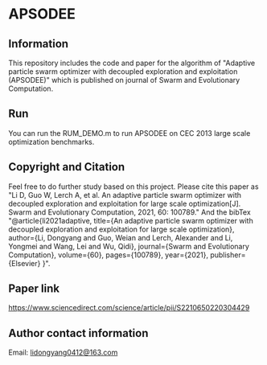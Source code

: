 # APSODEE
## Information 
This repository includes the code and paper for the algorithm of "Adaptive particle swarm optimizer with decoupled exploration and exploitation (APSODEE)" which is published on journal of Swarm and Evolutionary Computation. 

## Run
You can run the RUM_DEMO.m to run APSODEE on CEC 2013 large scale optimization benchmarks.

## Copyright and Citation 
Feel free to do further study based on this project. 
Please cite this paper as 
"Li D, Guo W, Lerch A, et al. An adaptive particle swarm optimizer with decoupled exploration and exploitation for large scale optimization[J]. Swarm and Evolutionary Computation, 2021, 60: 100789." 
And the bibTex 
"@article{li2021adaptive,
  title={An adaptive particle swarm optimizer with decoupled exploration and exploitation for large scale optimization},
  author={Li, Dongyang and Guo, Weian and Lerch, Alexander and Li, Yongmei and Wang, Lei and Wu, Qidi},
  journal={Swarm and Evolutionary Computation},
  volume={60},
  pages={100789},
  year={2021},
  publisher={Elsevier}
}". 
## Paper link
https://www.sciencedirect.com/science/article/pii/S2210650220304429

## Author contact information
Email: lidongyang0412@163.com

